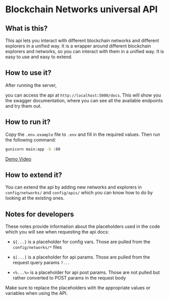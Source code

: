 # Blockchain Networks universal API

## What is this?

This api lets you interact with different blockchain networks and different explorers in a unified way. It is a wrapper around different blockchain explorers and networks, so you can interact with them in a unified way. It is easy to use and easy to extend.

## How to use it?

After running the server, 

you can access the api at `http://localhost:5000/docs`. This will show you the swagger documentation, where you can see all the available endpoints and try them out.

## How to run it?

Copy the `.env.example` file to `.env` and fill in the required values. Then run the following command:
```bash
gunicorn main:app -b :80
```

[Demo Video](https://github.com/0x0OZ/ether-api/assets/52073989/236cc703-6a53-450a-9d76-ce35c969ad22)


## How to extend it?

You can extend the api by adding new networks and explorers in `config/networks/` and `config/apis/` which you can know how to do by looking at the existing ones. 

## Notes for developers

These notes provide information about the placeholders used in the code which you will see when requesting the api docs:

- `${...}` is a placeholder for config vars. Those are pulled from the `config/networks/*` files

- `$[...]` is a placeholder for api params. Those are pulled from the request query params `?...`

- `<%...%>` is a placeholder for api post params. Those are not pulled but rather converted to POST params in the request body

Make sure to replace the placeholders with the appropriate values or variables when using the API.
